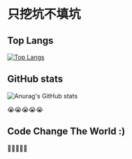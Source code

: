 
# 只挖坑不填坑

## Top Langs
[![Top Langs](https://github-readme-stats.vercel.app/api/top-langs/?username=yishuiwang&layout=compact&hide=cmake)](https://github.com/anuraghazra/github-readme-stats)

## GitHub stats
![Anurag's GitHub stats](https://github-readme-stats.vercel.app/api?username=yishuiwang&theme=light&show_icons=true)


😭😭😭😭😭
##  Code Change The World  :)
🥰🥰🥰🥰🥰

